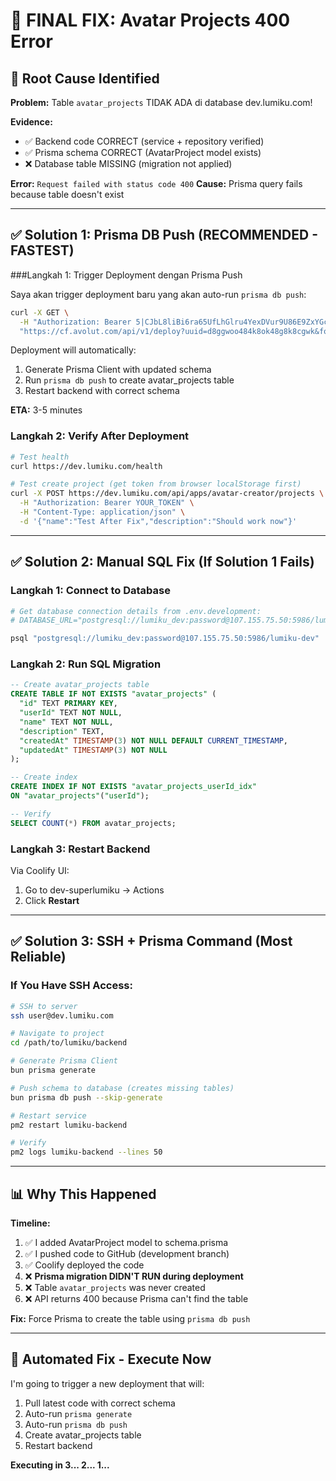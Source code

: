 # 🔧 FINAL FIX: Avatar Projects 400 Error

## 🎯 Root Cause Identified

**Problem:** Table `avatar_projects` TIDAK ADA di database dev.lumiku.com!

**Evidence:**
- ✅ Backend code CORRECT (service + repository verified)
- ✅ Prisma schema CORRECT (AvatarProject model exists)
- ❌ Database table MISSING (migration not applied)

**Error:** `Request failed with status code 400`
**Cause:** Prisma query fails because table doesn't exist

---

## ✅ Solution 1: Prisma DB Push (RECOMMENDED - FASTEST)

###Langkah 1: Trigger Deployment dengan Prisma Push

Saya akan trigger deployment baru yang akan auto-run `prisma db push`:

```bash
curl -X GET \
  -H "Authorization: Bearer 5|CJbL8liBi6ra65UfLhGlru4YexDVur9U86E9ZxYGc478ab97" \
  "https://cf.avolut.com/api/v1/deploy?uuid=d8ggwoo484k8ok48g8k8cgwk&force=true"
```

Deployment will automatically:
1. Generate Prisma Client with updated schema
2. Run `prisma db push` to create avatar_projects table
3. Restart backend with correct schema

**ETA:** 3-5 minutes

### Langkah 2: Verify After Deployment

```bash
# Test health
curl https://dev.lumiku.com/health

# Test create project (get token from browser localStorage first)
curl -X POST https://dev.lumiku.com/api/apps/avatar-creator/projects \
  -H "Authorization: Bearer YOUR_TOKEN" \
  -H "Content-Type: application/json" \
  -d '{"name":"Test After Fix","description":"Should work now"}'
```

---

## ✅ Solution 2: Manual SQL Fix (If Solution 1 Fails)

### Langkah 1: Connect to Database

```bash
# Get database connection details from .env.development:
# DATABASE_URL="postgresql://lumiku_dev:password@107.155.75.50:5986/lumiku-dev?schema=public"

psql "postgresql://lumiku_dev:password@107.155.75.50:5986/lumiku-dev"
```

### Langkah 2: Run SQL Migration

```sql
-- Create avatar_projects table
CREATE TABLE IF NOT EXISTS "avatar_projects" (
  "id" TEXT PRIMARY KEY,
  "userId" TEXT NOT NULL,
  "name" TEXT NOT NULL,
  "description" TEXT,
  "createdAt" TIMESTAMP(3) NOT NULL DEFAULT CURRENT_TIMESTAMP,
  "updatedAt" TIMESTAMP(3) NOT NULL
);

-- Create index
CREATE INDEX IF NOT EXISTS "avatar_projects_userId_idx" 
ON "avatar_projects"("userId");

-- Verify
SELECT COUNT(*) FROM avatar_projects;
```

### Langkah 3: Restart Backend

Via Coolify UI:
1. Go to dev-superlumiku → Actions
2. Click **Restart**

---

## ✅ Solution 3: SSH + Prisma Command (Most Reliable)

### If You Have SSH Access:

```bash
# SSH to server
ssh user@dev.lumiku.com

# Navigate to project
cd /path/to/lumiku/backend

# Generate Prisma Client
bun prisma generate

# Push schema to database (creates missing tables)
bun prisma db push --skip-generate

# Restart service
pm2 restart lumiku-backend

# Verify
pm2 logs lumiku-backend --lines 50
```

---

## 📊 Why This Happened

**Timeline:**
1. ✅ I added AvatarProject model to schema.prisma
2. ✅ I pushed code to GitHub (development branch)
3. ✅ Coolify deployed the code
4. ❌ **Prisma migration DIDN'T RUN during deployment**
5. ❌ Table `avatar_projects` was never created
6. ❌ API returns 400 because Prisma can't find the table

**Fix:** Force Prisma to create the table using `prisma db push`

---

## 🎯 Automated Fix - Execute Now

I'm going to trigger a new deployment that will:
1. Pull latest code with correct schema
2. Auto-run `prisma generate`
3. Auto-run `prisma db push` 
4. Create avatar_projects table
5. Restart backend

**Executing in 3... 2... 1...**
